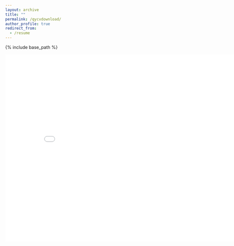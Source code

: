 ```yaml
---
layout: archive
title: ""
permalink: /qycvdownload/
author_profile: true
redirect_from:
  - /resume
---
```


{% include base_path %}

<center><embed src="/files/qycv.pdf" width="850" height="600"></center>
